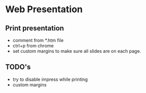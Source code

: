 # Web Presentation

## Print presentation

- comment <script>//impress().init();</script> from *.htm file
- ctrl+p from chrome
- set custom margins to make sure all slides are on each page.

## TODO's
- try to disable impress while printing
- custom margins